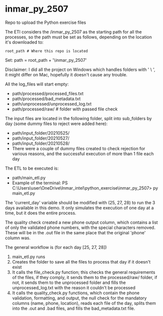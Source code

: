 # inmar_py_2507
Repo to upload the Python exercise files

The ETl considers the /inmar_py_2507 as the starting path for all the processes, so the path must be set as follows, depending on the location it's downloaded to: 

    root_path # Where this repo is located
    
Set:
    path = root_path + '\inmar_py_2507'

Disclaimer: I did all the project on Windows which handles folders with ' \\ ', it might differ on Mac, hopefully it doesn't cause any trouble.

All the log_files will start empty:
- path/processed/processed_files.txt
- path/processed/bad_metadata.txt
- path/unprocessed/unprocessed_log.txt
- path/processed/raw/<day> # folder with passed file check

The input files are located in the following folder, split into sub_folders by day (some dummy files to reject were added here):
- path/input_folder/20210525/
- path/input_folder/20210527/
- path/input_folder/20210528/
- There were a couple of dummy files created to check rejection for various reasons, and the successful execution of more than 1 file each day

The ETL to be executed is:
- path/main_etl.py
- Example of the terminal: PS C:\Users\user\OneDrive\Inmar_intel\python_exercise\inmar_py_2507> py main_etl.py

The 'current_day' variable should be modified with (25, 27, 28) to run the 3 days available in this demo. It only simulates the execution of one day at a time, but it does the entire process.

The quality check created a new phone output column, which contains a list of only the validated phone numbers, with the special characters removed. These will be in the .out file in the same place that the original 'phone' column was.

The general workflow is (for each day [25, 27, 28])
1. main_etl.py runs
2. Creates the folder to save all the files to process that day if it doesn't exist
3. It calls the file_check.py function; this checks the general requirements of the files, if they comply, it sends them to the processed/raw/<day> folder, if not, it sends them to the unprocessed folder and fills the unprocessed_log.txt with the reason it couldn't be processed
4. It calls the quality_check.py functions, which contain the phone validation, formatting, and output, the null check for the mandatory columns (name, phone, location), reads each file of the day, splits them into the .out and .bad files, and fills the bad_metadata.txt file.
